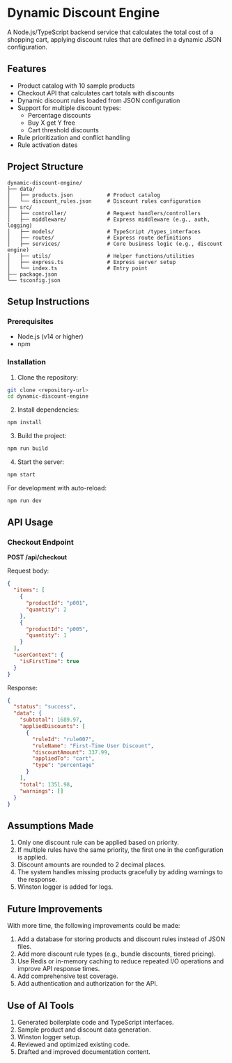 # Dynamic Discount Engine

A Node.js/TypeScript backend service that calculates the total cost of a shopping cart, applying discount rules that are defined in a dynamic JSON configuration.

## Features

- Product catalog with 10 sample products
- Checkout API that calculates cart totals with discounts
- Dynamic discount rules loaded from JSON configuration
- Support for multiple discount types:
  - Percentage discounts
  - Buy X get Y free
  - Cart threshold discounts
- Rule prioritization and conflict handling
- Rule activation dates

## Project Structure

```
dynamic-discount-engine/
├── data/
│   ├── products.json           # Product catalog
│   └── discount_rules.json     # Discount rules configuration
├── src/
│   ├── controller/             # Request handlers/controllers
│   ├── middleware/             # Express middleware (e.g., auth, logging)
│   ├── models/                 # TypeScript /types_interfaces
│   ├── routes/                 # Express route definitions
│   ├── services/               # Core business logic (e.g., discount engine)
│   ├── utils/                  # Helper functions/utilities
│   ├── express.ts              # Express server setup
│   └── index.ts                # Entry point
├── package.json
└── tsconfig.json
```

## Setup Instructions

### Prerequisites

- Node.js (v14 or higher)
- npm

### Installation

1. Clone the repository:

```bash
git clone <repository-url>
cd dynamic-discount-engine
```

2. Install dependencies:

```bash
npm install
```

3. Build the project:

```bash
npm run build
```

4. Start the server:

```bash
npm start
```

For development with auto-reload:

```bash
npm run dev
```

## API Usage

### Checkout Endpoint

**POST /api/checkout**

Request body:

```json
{
  "items": [
    {
      "productId": "p001",
      "quantity": 2
    },
    {
      "productId": "p005",
      "quantity": 1
    }
  ],
  "userContext": {
    "isFirstTime": true
  }
}
```

Response:

```json
{
  "status": "success",
  "data": {
    "subtotal": 1689.97,
    "appliedDiscounts": [
      {
        "ruleId": "rule007",
        "ruleName": "First-Time User Discount",
        "discountAmount": 337.99,
        "appliedTo": "cart",
        "type": "percentage"
      }
    ],
    "total": 1351.98,
    "warnings": []
  }
}
```

## Assumptions Made

1. Only one discount rule can be applied based on priority.
2. If multiple rules have the same priority, the first one in the configuration is applied.
3. Discount amounts are rounded to 2 decimal places.
4. The system handles missing products gracefully by adding warnings to the response.
5. Winston logger is added for logs.

## Future Improvements

With more time, the following improvements could be made:

1. Add a database for storing products and discount rules instead of JSON files.
2. Add more discount rule types (e.g., bundle discounts, tiered pricing).
3. Use Redis or in-memory caching to reduce repeated I/O operations and improve API response times.
4. Add comprehensive test coverage.
5. Add authentication and authorization for the API.

## Use of AI Tools

1. Generated boilerplate code and TypeScript interfaces.
2. Sample product and discount data generation.
3. Winston logger setup.
4. Reviewed and optimized existing code.
5. Drafted and improved documentation content.
